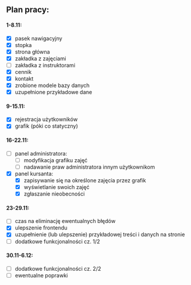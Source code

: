 ## Plan pracy:

#### 1-8.11:
- [x] pasek nawigacyjny
- [x] stopka
- [x] strona główna
- [x] zakładka z zajęciami
- [ ] zakładka z instruktorami
- [x] cennik
- [x] kontakt
- [x] zrobione modele bazy danych 
- [x] uzupełnione przykładowe dane

#### 9-15.11:
- [x] rejestracja użytkowników
- [x] grafik (póki co statyczny)

#### 16-22.11:
- [ ] panel administratora:
  - [ ] modyfikacja grafiku zajęć
  - [ ] nadawanie praw administratora innym użytkownikom

- [x] panel kursanta: 
  - [x] zapisywanie się na określone zajęcia przez grafik
  - [x] wyświetlanie swoich zajęć
  - [x] zgłaszanie nieobecności

#### 23-29.11:
- [ ] czas na eliminację ewentualnych błędów
- [x] ulepszenie frontendu
- [x] uzupełnienie (lub ulepszenie) przykładowej treści i danych na stronie
- [ ] dodatkowe funkcjonalności cz. 1/2

#### 30.11-6.12:
- [ ] dodatkowe funkcjonalności cz. 2/2
- [ ] ewentualne poprawki

